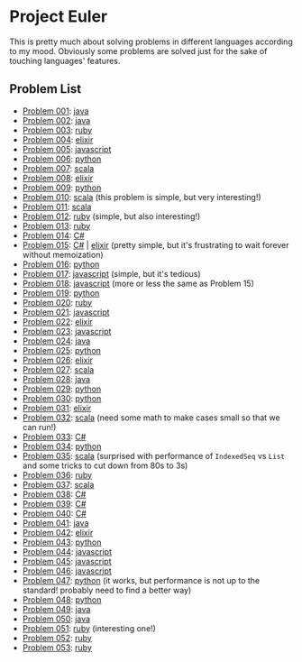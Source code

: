 # Project Euler

This is pretty much about solving problems in different languages according to my mood. Obviously some problems are solved just for the sake of touching languages' features.

## Problem List

 * [Problem 001](https://projecteuler.net/problem=001): [java](java/src/Problem001.java)
 * [Problem 002](https://projecteuler.net/problem=002): [java](java/src/Problem002.java)
 * [Problem 003](https://projecteuler.net/problem=003): [ruby](ruby/Problem003.rb)
 * [Problem 004](https://projecteuler.net/problem=004): [elixir](elixir/Problem004.exs)
 * [Problem 005](https://projecteuler.net/problem=005): [javascript](javascript/Problem005.js)
 * [Problem 006](https://projecteuler.net/problem=006): [python](python/Problem006.py)
 * [Problem 007](https://projecteuler.net/problem=007): [scala](scala/src/Problem007.scala)
 * [Problem 008](https://projecteuler.net/problem=008): [elixir](elixir/Problem008.exs)
 * [Problem 009](https://projecteuler.net/problem=009): [python](python/Problem009.py)
 * [Problem 010](https://projecteuler.net/problem=010): [scala](scala/src/Problem010.scala) (this problem is simple, but very interesting!)
 * [Problem 011](https://projecteuler.net/problem=011): [scala](scala/src/Problem011.scala)
 * [Problem 012](https://projecteuler.net/problem=012): [ruby](ruby/Problem012.rb) (simple, but also interesting!)
 * [Problem 013](https://projecteuler.net/problem=013): [ruby](ruby/Problem013.rb)
 * [Problem 014](https://projecteuler.net/problem=014): [C#](csharp/csharp/Problem014.cs)
 * [Problem 015](https://projecteuler.net/problem=015): [C#](csharp/csharp/Problem015.cs) | [elixir](elixir/Problem015.exs) (pretty simple, but it's frustrating to wait forever without memoization)
 * [Problem 016](https://projecteuler.net/problem=016): [python](python/Problem016.py)
 * [Problem 017](https://projecteuler.net/problem=017): [javascript](javascript/Problem017.js) (simple, but it's tedious)
 * [Problem 018](https://projecteuler.net/problem=018): [javascript](javascript/Problem018.js) (more or less the same as Problem 15)
 * [Problem 019](https://projecteuler.net/problem=019): [python](python/Problem019.py)
 * [Problem 020](https://projecteuler.net/problem=020): [ruby](ruby/Problem020.rb)
 * [Problem 021](https://projecteuler.net/problem=021): [javascript](javascript/Problem021.js)
 * [Problem 022](https://projecteuler.net/problem=022): [elixir](elixir/Problem022/Problem022.exs)
 * [Problem 023](https://projecteuler.net/problem=023): [javascript](javascript/Problem023.js)
 * [Problem 024](https://projecteuler.net/problem=024): [java](java/src/Problem024.java)
 * [Problem 025](https://projecteuler.net/problem=025): [python](python/Problem025.py)
 * [Problem 026](https://projecteuler.net/problem=026): [elixir](elixir/Problem026.exs)
 * [Problem 027](https://projecteuler.net/problem=027): [scala](scala/src/Problem027.scala)
 * [Problem 028](https://projecteuler.net/problem=028): [java](java/src/Problem028.java)
 * [Problem 029](https://projecteuler.net/problem=029): [python](python/Problem029.py)
 * [Problem 030](https://projecteuler.net/problem=030): [python](python/Problem030.py)
 * [Problem 031](https://projecteuler.net/problem=031): [elixir](elixir/Problem031.exs)
 * [Problem 032](https://projecteuler.net/problem=032): [scala](scala/src/Problem032.scala) (need some math to make cases small so that we can run!)
 * [Problem 033](https://projecteuler.net/problem=033): [C#](csharp/csharp/Problem033.cs)
 * [Problem 034](https://projecteuler.net/problem=034): [python](python/Problem034.py)
 * [Problem 035](https://projecteuler.net/problem=035): [scala](scala/src/Problem035.scala) (surprised with performance of `IndexedSeq` vs `List` and some tricks to cut down from 80s to 3s)
 * [Problem 036](https://projecteuler.net/problem=036): [ruby](ruby/Problem036.rb)
 * [Problem 037](https://projecteuler.net/problem=037): [scala](scala/src/Problem037.scala)
 * [Problem 038](https://projecteuler.net/problem=038): [C#](csharp/csharp/Problem038.cs)
 * [Problem 039](https://projecteuler.net/problem=039): [C#](csharp/csharp/Problem039.cs)
 * [Problem 040](https://projecteuler.net/problem=040): [C#](csharp/csharp/Problem040.cs)
 * [Problem 041](https://projecteuler.net/problem=041): [java](java/src/Problem041.java)
 * [Problem 042](https://projecteuler.net/problem=042): [elixir](elixir/Problem042/Problem042.exs)
 * [Problem 043](https://projecteuler.net/problem=043): [python](python/Problem043.py)
 * [Problem 044](https://projecteuler.net/problem=044): [javascript](javascript/Problem044.js)
 * [Problem 045](https://projecteuler.net/problem=045): [javascript](javascript/Problem045.js)
 * [Problem 046](https://projecteuler.net/problem=046): [javascript](javascript/Problem046.js)
 * [Problem 047](https://projecteuler.net/problem=047): [python](python/Problem047.py) (it works, but performance is not up to the standard! probably need to find a better way)
 * [Problem 048](https://projecteuler.net/problem=048): [python](python/Problem048.py)
 * [Problem 049](https://projecteuler.net/problem=049): [java](java/src/Problem049.java)
 * [Problem 050](https://projecteuler.net/problem=050): [java](java/src/Problem050.java)
 * [Problem 051](https://projecteuler.net/problem=051): [ruby](ruby/Problem051.rb) (interesting one!)
 * [Problem 052](https://projecteuler.net/problem=052): [ruby](ruby/Problem052.rb)
 * [Problem 053](https://projecteuler.net/problem=053): [ruby](ruby/Problem053.rb) 
